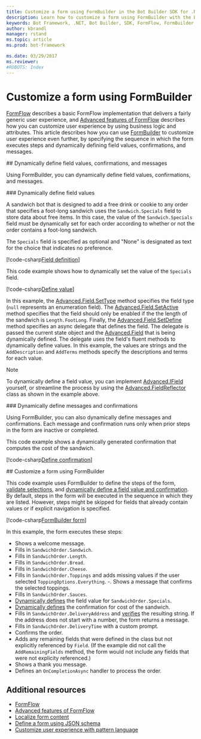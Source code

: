 ```yaml
---
title: Customize a form using FormBuilder in the Bot Builder SDK for .NET | Microsoft Docs
description: Learn how to customize a form using FormBuilder with the Bot Builder SDK for .NET.
keywords: Bot Framework, .NET, Bot Builder, SDK, FormFlow, FormBuilder
author: kbrandl
manager: rstand
ms.topic: article
ms.prod: bot-framework

ms.date: 03/29/2017
ms.reviewer:
#ROBOTS: Index
---
```


# Customize a form using FormBuilder

[FormFlow](~/dotnet/formflow.md) describes a basic FormFlow implementation that 
delivers a fairly generic user experience, and [Advanced features of FormFlow](~/dotnet/formflow-advanced.md) describes how you can 
customize user experience by using business logic and attributes. 
This article describes how you can use 
[FormBuilder][formBuilder] to customize user experience even further, by 
specifying the sequence in which the form executes steps 
and dynamically defining field values, confirmations, and messages. 

##<a id="dynamically-define"></a> Dynamically define field values, confirmations, and messages

Using FormBuilder, you can dynamically define field values, confirmations, and messages.

###<a id="define-value"></a> Dynamically define field values 

A sandwich bot that is designed to add a free drink or cookie to any order that specifies a foot-long sandwich 
uses the `Sandwich.Specials` field to store data about free items. 
In this case, the value of the `Sandwich.Specials` field must be dynamically set 
for each order according to whether or not the order contains a foot-long sandwich. 

The `Specials` field is specified as optional and "None" is designated as text for the choice that indicates no preference.

[!code-csharp[Field definition](~/includes/code/dotnet-formflow-formbuilder.cs#fieldDefinition)]

This code example shows how to dynamically set the value of the `Specials` field. 

[!code-csharp[Define value](~/includes/code/dotnet-formflow-formbuilder.cs#defineValue)]

In this example, the [Advanced.Field.SetType][setType] method specifies 
the field type (`null` represents an enumeration field). 
The [Advanced.Field.SetActive][setActive] method specifies that the field 
should only be enabled if the the length of the sandwich is `Length.FootLong`. 
Finally, the [Advanced.Field.SetDefine][setDefine] method specifies an async 
delegate that defines the field. 
The delegate is passed the current state object and the [Advanced.Field][field] that is being dynamically defined. 
The delegate uses the field's fluent methods to dynamically define values. 
In this example, the values are strings and the `AddDescription` and `AddTerms` methods specify the descriptions and terms for each value.

> [!NOTE]
> To dynamically define a field value, you can implement 
> [Advanced.IField][iField] yourself, 
> or streamline the process by using the [Advanced.FieldReflector][FieldReflector] class as shown in the example above. 

###<a id="define-message"></a> Dynamically define messages and confirmations

Using FormBuilder, you can also dynamically define messages and confirmations. 
Each message and confirmation runs only when prior steps in the form are inactive or completed. 

This code example shows a dynamically generated confirmation that computes the cost of the sandwich. 

[!code-csharp[Define confirmation](~/includes/code/dotnet-formflow-formbuilder.cs#defineConfirmation)]

##<a id="customize-form"></a> Customize a form using FormBuilder

This code example uses FormBuilder to define the steps of the form, 
[validate selections](~/dotnet/formflow-advanced.md#business-logic), 
and [dynamically define a field value and confirmation](#dynamically-define). 
By default, steps in the form will be executed in the sequence in which they are listed. 
However, steps might be skipped for fields that already contain values or if explicit navigation is specified. 

[!code-csharp[FormBuilder form](~/includes/code/dotnet-formflow-formbuilder.cs#formBuilderForm)]

In this example, the form executes these steps:

- Shows a welcome message. 
- Fills in `SandwichOrder.Sandwich`. 
- Fills in `SandwichOrder.Length`. 
- Fills in `SandwichOrder.Bread`. 
- Fills in `SandwichOrder.Cheese`. 
- Fills in `SandwichOrder.Toppings` and adds missing values if the user selected `ToppingOptions.Everything`. 
-. Shows a message that confirms the selected toppings. 
- Fills in `SandwichOrder.Sauces`. 
- [Dynamically defines](#define-value) the field value for `SandwichOrder.Specials`. 
- [Dynamically defines](#define-message) the confirmation for cost of the sandwich. 
- Fills in `SandwichOrder.DeliveryAddress` and [verifies](~/dotnet/formflow-advanced.md#business-logic) the resulting string. If the address does not start with a number, the form returns a message. 
- Fills in `SandwichOrder.DeliveryTime` with a custom prompt. 
- Confirms the order. 
- Adds any remaining fields that were defined in the class but not explicitly referenced by `Field`. (If the example did not call the `AddRemainingFields` method, the form would not include any fields that were not explicity referenced.) 
- Shows a thank you message. 
- Defines an `OnCompletionAsync` handler to process the order. 

## Additional resources

- [FormFlow](~/dotnet/formflow.md)
- [Advanced features of FormFlow](~/dotnet/formflow-advanced.md)
- [Localize form content](~/dotnet/formflow-localize.md)
- [Define a form using JSON schema](~/dotnet/formflow-json-schema.md)
- [Customize user experience with pattern language](~/dotnet/formflow-pattern-language.md)


[formBuilder]: https://docs.botframework.com/en-us/csharp/builder/sdkreference/de/d9d/class_microsoft_1_1_bot_1_1_builder_1_1_form_flow_1_1_form_builder.html

[setType]: https://docs.botframework.com/en-us/csharp/builder/sdkreference/d2/d1b/class_microsoft_1_1_bot_1_1_builder_1_1_form_flow_1_1_advanced_1_1_field.html#a84d27b92be458b51a367c732e19a1fc2

[setActive]: https://docs.botframework.com/en-us/csharp/builder/sdkreference/d2/d1b/class_microsoft_1_1_bot_1_1_builder_1_1_form_flow_1_1_advanced_1_1_field.html#a048ce0f4bd1841ad37f3ed5f6e2df933

[setDefine]: https://docs.botframework.com/en-us/csharp/builder/sdkreference/d2/d1b/class_microsoft_1_1_bot_1_1_builder_1_1_form_flow_1_1_advanced_1_1_field.html#a28233c49a6abf58c2397bd397151278a

[field]: https://docs.botframework.com/en-us/csharp/builder/sdkreference/d2/d1b/class_microsoft_1_1_bot_1_1_builder_1_1_form_flow_1_1_advanced_1_1_field.html

[iField]: https://docs.botframework.com/en-us/csharp/builder/sdkreference/d5/d09/interface_microsoft_1_1_bot_1_1_builder_1_1_form_flow_1_1_advanced_1_1_i_field.html

[FieldReflector]: https://docs.botframework.com/en-us/csharp/builder/sdkreference/d0/db3/class_microsoft_1_1_bot_1_1_builder_1_1_form_flow_1_1_advanced_1_1_field_reflector.html
